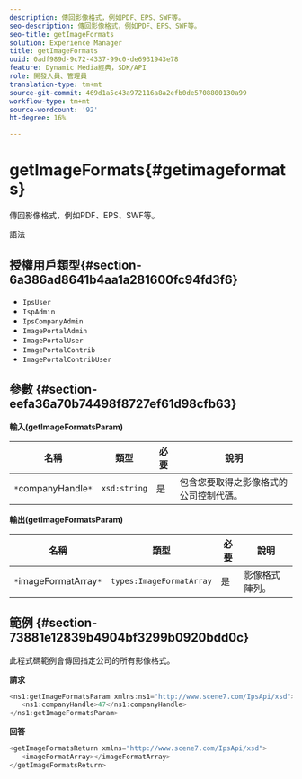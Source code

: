 ```yaml
---
description: 傳回影像格式，例如PDF、EPS、SWF等。
seo-description: 傳回影像格式，例如PDF、EPS、SWF等。
seo-title: getImageFormats
solution: Experience Manager
title: getImageFormats
uuid: 0adf989d-9c72-4337-99c0-de6931943e78
feature: Dynamic Media經典，SDK/API
role: 開發人員、管理員
translation-type: tm+mt
source-git-commit: 469d1a5c43a972116a8a2efb0de5708800130a99
workflow-type: tm+mt
source-wordcount: '92'
ht-degree: 16%

---
```



# getImageFormats{#getimageformats}

傳回影像格式，例如PDF、EPS、SWF等。

語法

## 授權用戶類型{#section-6a386ad8641b4aa1a281600fc94fd3f6}

* `IpsUser`
* `IspAdmin`
* `IpsCompanyAdmin`
* `ImagePortalAdmin`
* `ImagePortalUser`
* `ImagePortalContrib`
* `ImagePortalContribUser`

## 參數 {#section-eefa36a70b74498f8727ef61d98cfb63}

**輸入(getImageFormatsParam)**

| 名稱 | 類型 | 必要 | 說明 |
|---|---|---|---|
| `*`companyHandle`*` | `xsd:string` | 是 | 包含您要取得之影像格式的公司控制代碼。 |

**輸出(getImageFormatsParam)**

| 名稱 | 類型 | 必要 | 說明 |
|---|---|---|---|
| `*`imageFormatArray`*` | `types:ImageFormatArray` | 是 | 影像格式陣列。 |

## 範例 {#section-73881e12839b4904bf3299b0920bdd0c}

此程式碼範例會傳回指定公司的所有影像格式。

**請求**

```java
<ns1:getImageFormatsParam xmlns:ns1="http://www.scene7.com/IpsApi/xsd">
   <ns1:companyHandle>47</ns1:companyHandle>
</ns1:getImageFormatsParam>
```

**回答**

```java
<getImageFormatsReturn xmlns="http://www.scene7.com/IpsApi/xsd">
   <imageFormatArray></imageFormatArray>
</getImageFormatsReturn>
```

